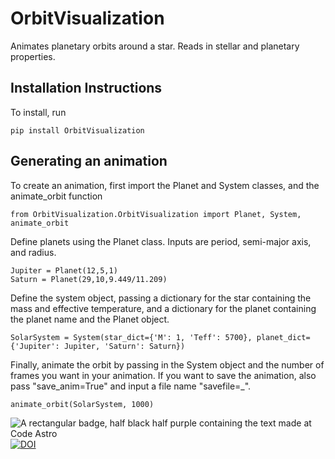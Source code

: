 # OrbitVisualization

Animates planetary orbits around a star. Reads in stellar and planetary properties.

## Installation Instructions

To install, run
```
pip install OrbitVisualization
```

## Generating an animation

To create an animation, first import the Planet and System classes, and the animate_orbit function
```
from OrbitVisualization.OrbitVisualization import Planet, System, animate_orbit
```
Define planets using the Planet class. Inputs are period, semi-major axis, and radius.
```
Jupiter = Planet(12,5,1) 
Saturn = Planet(29,10,9.449/11.209)
```
Define the system object, passing a dictionary for the star containing the mass and effective temperature, and a dictionary for the planet containing the planet name and the Planet object.
```
SolarSystem = System(star_dict={'M': 1, 'Teff': 5700}, planet_dict={'Jupiter': Jupiter, 'Saturn': Saturn})
```
Finally, animate the orbit by passing in the System object and the number of frames you want in your animation. If you want to save the animation, also pass "save_anim=True" and input a file name "savefile=_".
```
animate_orbit(SolarSystem, 1000)
```

![A rectangular badge, half black half purple containing the text made at Code Astro](https://img.shields.io/badge/Made%20at-Code/Astro-blueviolet.svg)
[![DOI](https://zenodo.org/badge/1032071309.svg)](https://doi.org/10.5281/zenodo.16764013)


